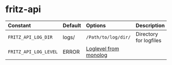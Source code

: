 # fritz-api

|Constant             |Default              |Options              |Description          |
|:--------------------|:--------------------|:--------------------|:--------------------|
|`FRITZ_API_LOG_DIR`     |logs/|`/Path/to/log/dir/`|Directory for logfiles|
|`FRITZ_API_LOG_LEVEL`   |ERROR|[Loglevel from monolog](https://github.com/Seldaek/monolog/blob/master/doc/01-usage.md#log-levels)||
